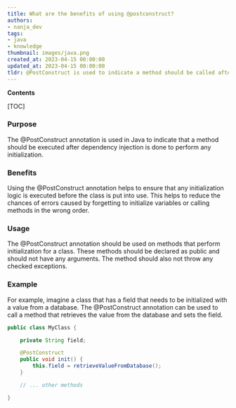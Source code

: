 ```yaml
---
title: What are the benefits of using @postconstruct?
authors:
- nanja_dev
tags:
- java
- knowledge
thumbnail: images/java.png
created_at: 2023-04-15 00:00:00
updated_at: 2023-04-15 00:00:00
tldr: @PostConstruct is used to indicate a method should be called after the object has been created and all dependencies have been injected.
---
```


**Contents**

[TOC]

### Purpose 
The @PostConstruct annotation is used in Java to indicate that a method should be executed after dependency injection is done to perform any initialization.

### Benefits
Using the @PostConstruct annotation helps to ensure that any initialization logic is executed before the class is put into use. This helps to reduce the chances of errors caused by forgetting to initialize variables or calling methods in the wrong order.

### Usage
The @PostConstruct annotation should be used on methods that perform initialization for a class. These methods should be declared as public and should not have any arguments. The method should also not throw any checked exceptions.

### Example
For example, imagine a class that has a field that needs to be initialized with a value from a database. The @PostConstruct annotation can be used to call a method that retrieves the value from the database and sets the field.
```java
public class MyClass {

    private String field;

    @PostConstruct
    public void init() {
        this.field = retrieveValueFromDatabase();
    }

    // ... other methods

}
```
